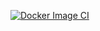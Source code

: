 [![Docker Image CI](https://github.com/singersongha/product-front/actions/workflows/docker-image.yml/badge.svg)](https://github.com/singersongha/product-front/actions/workflows/docker-image.yml)
